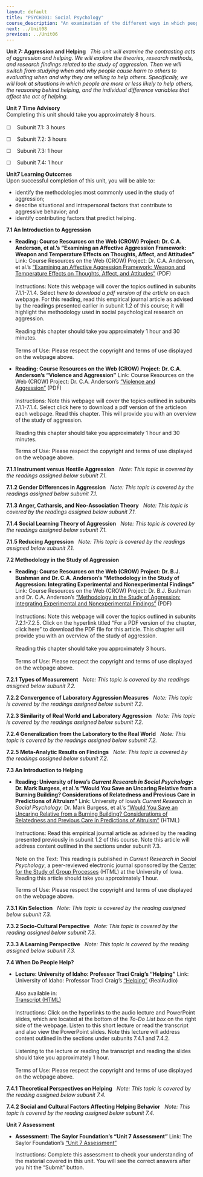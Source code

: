 ```yaml
---
layout: default
title: "PSYCH301: Social Psychology"
course_description: "An examination of the different ways in which people interact with other individuals, groups, and the larger society as a whole, as well as why people act in certain ways."
next: ../Unit08
previous: ../Unit06
---
```

**Unit 7: Aggression and Helping** <span id="7"></span> 
*This unit will examine the contrasting acts of aggression and helping.
We will explore the theories, research methods, and research findings
related to the study of aggression. Then we will switch from studying
when and why people cause harm to others to evaluating when and why they
are willing to help others. Specifically, we will look at situations in
which people are more or less likely to help others, the reasoning
behind helping, and the individual difference variables that affect the
act of helping.*

**Unit 7 Time Advisory**  
Completing this unit should take you approximately 8 hours.  
    
 ☐    Subunit 7.1: 3 hours  
  
 ☐    Subunit 7.2: 3 hours  
  
 ☐    Subunit 7.3: 1 hour  
  
 ☐    Subunit 7.4: 1 hour

**Unit7 Learning Outcomes**  
Upon successful completion of this unit, you will be able to:  
-   identify the methodologies most commonly used in the study of
    aggression;
-   describe situational and intrapersonal factors that contribute to
    aggressive behavior; and
-   identify contributing factors that predict helping.

**7.1 An Introduction to Aggression** <span id="7.1"></span> 
-   **Reading: Course Resources on the Web (CROW) Project: Dr. C.A.
    Anderson, et al.’s “Examining an Affective Aggression Framework:
    Weapon and Temperature Effects on Thoughts, Affect, and Attitudes”**
    Link: Course Resources on the Web (CROW) Project: Dr. C.A. Anderson,
    et al.’s [“Examining an Affective Aggression Framework: Weapon and
    Temperature Effects on Thoughts, Affect, and
    Attitudes”](http://www.psychology.iastate.edu/faculty/caa/abstracts/1995-1999/96AAD.html) (PDF)  
        
     Instructions: Note this webpage will cover the topics outlined in
    subunits 7.1.1-7.1.4. Select *here to download* *a pdf version of
    the article* on each webpage. For this reading, read this empirical
    journal article as advised by the readings presented earlier in
    subunit 1.2 of this course; it will highlight the methodology used
    in social psychological research on aggression.   
        
     Reading this chapter should take you approximately 1 hour and 30
    minutes.  
        
     Terms of Use: Please respect the copyright and terms of use
    displayed on the webpage above.

-   **Reading: Course Resources on the Web (CROW) Project: Dr. C.A.
    Anderson’s “Violence and Aggression”**
    Link: Course Resources on the Web (CROW) Project: Dr. C.A.
    Anderson’s [“Violence and
    Aggression”](http://www.psychology.iastate.edu/faculty/caa/abstracts/2000-2004/EncPsy.html) (PDF)  
        
     Instructions: Note this webpage will cover the topics outlined in
    subunits 7.1.1-7.1.4. Select click here to download a pdf version of
    the articleon each webpage. Read this chapter. This will provide you
    with an overview of the study of aggression.  
        
     Reading this chapter should take you approximately 1 hour and 30
    minutes.  
      
     Terms of Use: Please respect the copyright and terms of use
    displayed on the webpage above.

**7.1.1 Instrument versus Hostile Aggression** <span id="7.1.1"></span> 
*Note: This topic is covered by the readings assigned below subunit
7.1.*

**7.1.2 Gender Differences in Aggression** <span id="7.1.2"></span> 
*Note: This topic is covered by the readings assigned below subunit
7.1.*

**7.1.3 Anger, Catharsis, and Neo-Association Theory** <span
id="7.1.3"></span> 
*Note: This topic is covered by the readings assigned below subunit
7.1.*

**7.1.4 Social Learning Theory of Aggression** <span id="7.1.4"></span> 
*Note: This topic is covered by the readings assigned below subunit
7.1.*

**7.1.5 Reducing Aggression** <span id="7.1.5"></span> 
*Note: This topic is covered by the readings assigned below subunit
7.1.*

**7.2 Methodology in the Study of Aggression** <span id="7.2"></span> 
-   **Reading: Course Resources on the Web (CROW) Project: Dr. B.J.
    Bushman and Dr. C.A. Anderson’s “Methodology in the Study of
    Aggression: Integrating Experimental and Nonexperimental Findings”**
    Link: Course Resources on the Web (CROW) Project: Dr. B.J. Bushman
    and Dr. C.A. Anderson’s [“Methodology in the Study of Aggression:
    Integrating Experimental and Nonexperimental
    Findings”](http://www.psychology.iastate.edu/faculty/caa/abstracts/1995-1999/98BA.html) (PDF)  
        
     Instructions: Note this webpage will cover the topics outlined in
    subunits 7.2.1-7.2.5. Click on the hyperlink titled “For a PDF
    version of the chapter, click here” to download the PDF file for
    this article. This chapter will provide you with an overview of the
    study of aggression.   
        
     Reading this chapter should take you approximately 3 hours.  
        
     Terms of Use: Please respect the copyright and terms of use
    displayed on the webpage above.

**7.2.1 Types of Measurement** <span id="7.2.1"></span> 
*Note: This topic is covered by the readings assigned below subunit
7.2.*

**7.2.2 Convergence of Laboratory Aggression Measures** <span
id="7.2.2"></span> 
*Note: This topic is covered by the readings assigned below subunit
7.2.*

**7.2.3 Similarity of Real World and Laboratory Aggression** <span
id="7.2.3"></span> 
*Note: This topic is covered by the readings assigned below subunit
7.2.*

**7.2.4 Generalization from the Laboratory to the Real World** <span
id="7.2.4"></span> 
*Note: This topic is covered by the readings assigned below subunit
7.2.*

**7.2.5 Meta-Analytic Results on Findings** <span id="7.2.5"></span> 
*Note: This topic is covered by the readings assigned below subunit
7.2.*

**7.3 An Introduction to Helping** <span id="7.3"></span> 
-   **Reading: University of Iowa’s *Current Research in Social
    Psychology*: Dr. Mark Burgess, et al.’s “Would You Save an Uncaring
    Relative from a Burning Building? Considerations of Relatedness and
    Previous Care in Predictions of Altruism”**
    Link: University of Iowa’s *Current Research in Social
    Psychology*: Dr. Mark Burgess, et al.’s [“Would You Save an Uncaring
    Relative from a Burning Building? Considerations of Relatedness and
    Previous Care in Predictions of
    Altruism”](http://www.uiowa.edu/~grpproc/crisp/crisp.9.15.html) (HTML)  
        
     Instructions: Read this empirical journal article as advised by the
    reading presented previously in subunit 1.2 of this course. Note
    this article will address content outlined in the sections under
    subunit 7.3.  
        
     Note on the Text: This reading is published in *Current Research in
    Social Psychology*, a peer-reviewed electronic journal sponsored by
    the [Center for the Study of Group
    Processes](http://www.uiowa.edu/~grpproc) (HTML) at the University
    of Iowa.  
     Reading this article should take you approximately 1 hour.   
      
     Terms of Use: Please respect the copyright and terms of use
    displayed on the webpage above.

**7.3.1 Kin Selection** <span id="7.3.1"></span> 
*Note: This topic is covered by the reading assigned below subunit 7.3.*

**7.3.2 Socio-Cultural Perspective** <span id="7.3.2"></span> 
*Note: This topic is covered by the reading assigned below subunit 7.3.*

**7.3.3 A Learning Perspective** <span id="7.3.3"></span> 
*Note: This topic is covered by the reading assigned below subunit 7.3.*

**7.4 When Do People Help?** <span id="7.4"></span> 
-   **Lecture: University of Idaho: Professor Traci Craig’s “Helping”**
    Link: University of Idaho: Professor Traci
    Craig’s [“Helping”](http://www.class.uidaho.edu/psyc320/lessons/lesson14/lesson14-1.htm) (RealAudio)  
        
     Also available in:  
     [Transcript
    (HTML)](http://www.class.uidaho.edu/psyc320/lessons/lesson14/lesson14-1_transcript.htm)  
        
     Instructions: Click on the hyperlinks to the audio lecture and
    PowerPoint slides, which are located at the bottom of the *To-Do
    List box* on the right side of the webpage. Listen to this short
    lecture or read the transcript and also view the PowerPoint
    slides. Note this lecture will address content outlined in the
    sections under subunits 7.4.1 and 7.4.2.  
        
     Listening to the lecture or reading the transcript and reading the
    slides should take you approximately 1 hour.  
        
     Terms of Use: Please respect the copyright and terms of use
    displayed on the webpage above.

**7.4.1 Theoretical Perspectives on Helping** <span id="7.4.1"></span> 
*Note: This topic is covered by the reading assigned below subunit 7.4.*

**7.4.2 Social and Cultural Factors Affecting Helping Behavior** <span
id="7.4.2"></span> 
*Note: This topic is covered by the reading assigned below subunit 7.4.*

**Unit 7 Assessment** <span id="7.5"></span> 
-   **Assessment: The Saylor Foundation’s “Unit 7 Assessment”**
    Link: The Saylor Foundation’s [“Unit 7
    Assessment”](http://school.saylor.org/mod/quiz/view.php?id=1330)  
      
     Instructions: Complete this assessment to check your understanding
    of the material covered in this unit. You will see the correct
    answers after you hit the “Submit” button.


